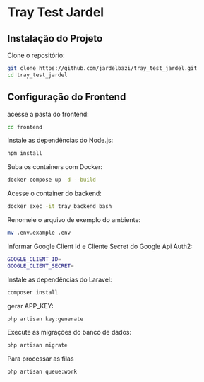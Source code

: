 # Tray Test Jardel

## Instalação do Projeto

Clone o repositório:
```sh
git clone https://github.com/jardelbazi/tray_test_jardel.git
cd tray_test_jardel
```

## Configuração do Frontend

acesse a pasta do frontend:
```sh
cd frontend
```

Instale as dependências do Node.js:
```sh
npm install
```

Suba os containers com Docker:
```sh
docker-compose up -d --build
```

Acesse o container do backend:
```sh
docker exec -it tray_backend bash
```

Renomeie o arquivo de exemplo do ambiente:
```sh
mv .env.example .env
```

Informar Google Client Id e Cliente Secret do Google Api Auth2:
```sh
GOOGLE_CLIENT_ID=
GOOGLE_CLIENT_SECRET=
```

Instale as dependências do Laravel:
```sh
composer install
```

gerar APP_KEY:
```sh
php artisan key:generate
```

Execute as migrações do banco de dados:
```sh
php artisan migrate
```

Para processar as filas
```sh
php artisan queue:work

```
